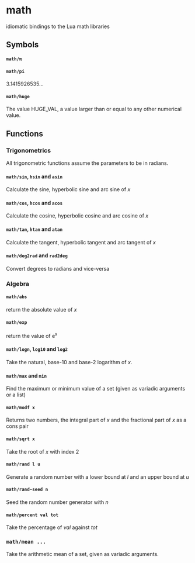 math
====
idiomatic bindings to the Lua math libraries

## Symbols
#### `math/π`
#### `math/pi`
3.1415926535...


#### `math/huge`
The value HUGE_VAL, a value larger than or equal to any other numerical value.


## Functions
### Trigonometrics
All trigonometric functions assume the parameters to be in radians.
#### `math/sin`, `hsin` and `asin`
Calculate the sine, hyperbolic sine and arc sine of _x_


#### `math/cos`, `hcos` and `acos`
Calculate the cosine, hyperbolic cosine and arc cosine of _x_


#### `math/tan`, `htan` and `atan`
Calculate the tangent, hyperbolic tangent and arc tangent of _x_


#### `math/deg2rad` and `rad2deg`
Convert degrees to radians and vice-versa


### Algebra
#### `math/abs`
return the absolute value of _x_


#### `math/exp`
return the value of e<sup>x</sup>


#### `math/logn`, `log10` and `log2`
Take the natural, base-10 and base-2 logarithm of _x_.


#### `math/max` and `min`
Find the maximum or minimum value of a set (given as variadic arguments or a list)


#### `math/modf x`
Returns two numbers, the integral part of _x_ and the fractional part of _x_ as a cons pair


#### `math/sqrt x`
Take the root of _x_ with index 2


#### `math/rand l u`
Generate a random number with a lower bound at _l_ and an upper bound at _u_


#### `math/rand-seed n`
Seed the random number generator with _n_


#### `math/percent val tot`
Take the percentage of _val_ against _tot_


### `math/mean ...`
Take the arithmetic mean of a set, given as variadic arguments.


